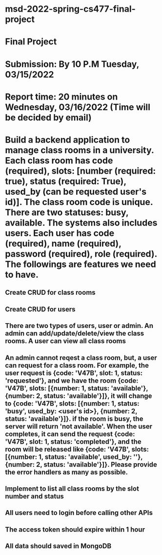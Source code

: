 # msd-2022-spring-cs477-final-project
# Final Project 
# Submission: By 10 P.M Tuesday, 03/15/2022
# Report time: 20 minutes on Wednesday, 03/16/2022 (Time will be decided by email)
# Build a backend application to manage class rooms in a university. Each class room has code (required), slots: [number (required: true), status (required: True), used_by (can be requested user's id)]. The class room code is unique. There are two statuses: busy, available. The systems also includes users. Each user has code (required), name (required), password (required), role (required). The followings are features we need to have. 

## Create CRUD for class rooms
## Create CRUD for users
## There are two types of users, user or admin. An admin can add/update/delete/view the class rooms. A user can view all class rooms
## An admin cannot reqest a class room, but, a user can request for a class room. For example, the user request is {code: 'V47B', slot: 1, status: 'requested'}, and we have the room {code: 'V47B', slots: [{number: 1, status: 'available'}, {number: 2, status: 'available'}]}, it will change to {code: 'V47B', slots: [{number: 1, status: 'busy', used_by: <user's id>}, {number: 2, status: 'available'}]}. if the room is busy, the server will return 'not available'. When the user completes, it can send the request {code: 'V47B', slot: 1, status: 'completed'}, and the room will be released like {code: 'V47B', slots: [{number: 1, status: 'available', used_by: ''}, {number: 2, status: 'available'}]}. Please provide the error handlers as many as possible.
## Implement to list all class rooms by the slot number and status
## All users need to login before calling other APIs
## The access token should expire within 1 hour
## All data should saved in MongoDB
